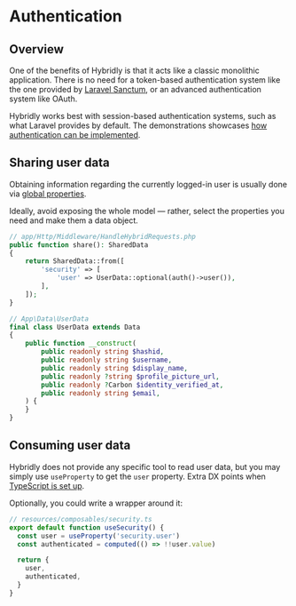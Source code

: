 # Authentication

## Overview

One of the benefits of Hybridly is that it acts like a classic monolithic application. There is no need for a token-based authentication system like the one provided by [Laravel Sanctum](https://laravel.com/docs/9.x/sanctum), or an advanced authentication system like OAuth.

Hybridly works best with session-based authentication systems, such as what Laravel provides by default. The demonstrations showcases [how authentication can be implemented](https://github.com/hybridly/demo/blob/main/app/Http/Controllers/Security/AuthenticationController.php).

## Sharing user data

Obtaining information regarding the currently logged-in user is usually done via [global properties](./global-properties.md). 

Ideally, avoid exposing the whole model — rather, select the properties you need and make them a data object.

```php
// app/Http/Middleware/HandleHybridRequests.php
public function share(): SharedData
{
    return SharedData::from([
        'security' => [
            'user' => UserData::optional(auth()->user()),
        ],
    ]);
}

// App\Data\UserData
final class UserData extends Data
{
    public function __construct(
        public readonly string $hashid,
        public readonly string $username,
        public readonly string $display_name,
        public readonly ?string $profile_picture_url,
        public readonly ?Carbon $identity_verified_at,
        public readonly string $email,
    ) {
    }
}
```

## Consuming user data

Hybridly does not provide any specific tool to read user data, but you may simply use `useProperty` to get the `user` property. Extra DX points when [TypeScript is set up](./installation.md#typescript-support). 

Optionally, you could write a wrapper around it:

```ts
// resources/composables/security.ts
export default function useSecurity() {
  const user = useProperty('security.user')
  const authenticated = computed(() => !!user.value)

  return {
    user,
    authenticated,
  }
}
```
